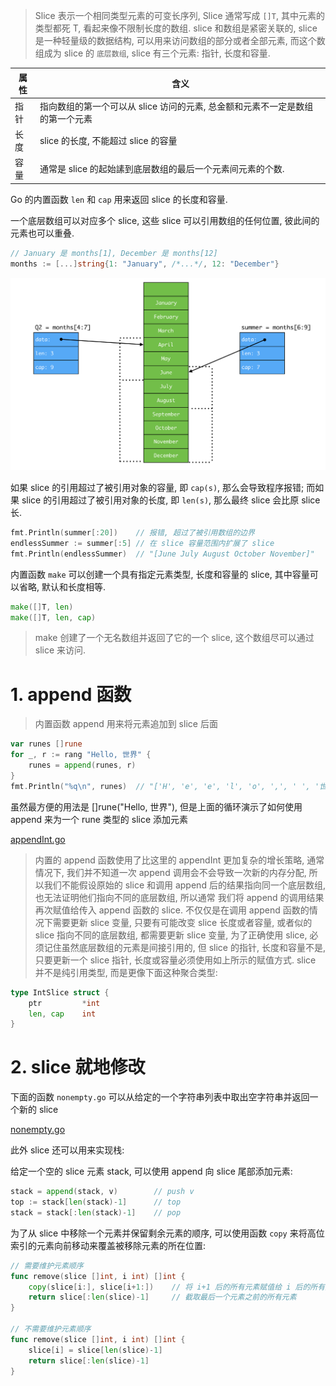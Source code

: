 > Slice 表示一个相同类型元素的可变长序列, Slice 通常写成 `[]T`, 其中元素的类型都死 T, 看起来像不限制长度的数组.
slice 和数组是紧密关联的, slice 是一种轻量级的数据结构, 可以用来访问数组的部分或者全部元素, 而这个数组成为 slice 的 `底层数组`, slice 有三个元素: 指针, 长度和容量.

| 属性 | 含义 |
| --- | --- |
| 指针 | 指向数组的第一个可以从 slice 访问的元素, 总金额和元素不一定是数组的第一个元素 |
| 长度 | slice 的长度, 不能超过 slice 的容量 |
| 容量 | 通常是 slice 的起始䛾到底层数组的最后一个元素间元素的个数. |

Go 的内置函数 `len` 和 `cap` 用来返回 slice 的长度和容量.

一个底层数组可以对应多个 slice, 这些 slice 可以引用数组的任何位置, 彼此间的元素也可以重叠.

```go
// January 是 months[1], December 是 months[12]
months := [...]string{1: "January", /*...*/, 12: "December"}
```

![](.images/4391542466371_.pic.jpg)

如果 slice 的引用超过了被引用对象的容量, 即 `cap(s)`, 那么会导致程序报错;
而如果 slice 的引用超过了被引用对象的长度, 即 `len(s)`, 那么最终 slice 会比原 slice 长.

```go
fmt.Println(summer[:20])    // 报错, 超过了被引用数组的边界
endlessSummer := summer[:5] // 在 slice 容量范围内扩展了 slice
fmt.Println(endlessSummer)  // "[June July August October November]"
```

内置函数 `make` 可以创建一个具有指定元素类型, 长度和容量的 slice, 其中容量可以省略, 默认和长度相等.

```go
make([]T, len)
make([]T, len, cap)
```

> make 创建了一个无名数组并返回了它的一个 slice, 这个数组尽可以通过 slice 来访问.

# 1. append 函数

> 内置函数 append 用来将元素追加到 slice 后面

```go
var runes []rune
for _, r := rang "Hello, 世界" {
    runes = append(runes, r)
}
fmt.Println("%q\n", runes)  // "['H', 'e', 'e', 'l', 'o', ',', ' ', '世', '界']"
```

虽然最方便的用法是 []rune("Hello, 世界"), 但是上面的循环演示了如何使用 append 来为一个 rune 类型的 slice 添加元素

[appendInt.go](https://github.com/DestinyWang/gogl.io/blob/master/ch4/2_slices/examples/appendInt.go)

> 内置的 append 函数使用了比这里的 appendInt 更加复杂的增长策略, 通常情况下, 我们并不知道一次 append 调用会不会导致一次新的内存分配, 所以我们不能假设原始的 slice 和调用 append 后的结果指向同一个底层数组, 也无法证明他们指向不同的底层数组, 所以通常 我们将 append 的调用结果再次赋值给传入 append 函数的 slice.
不仅仅是在调用 append 函数的情况下需要更新 slice 变量, 只要有可能改变 slice 长度或者容量, 或者似的 slice 指向不同的底层数组, 都需要更新 slice 变量, 为了正确使用 slice, 必须记住虽然底层数组的元素是间接引用的, 但 slice 的指针, 长度和容量不是, 只要更新一个 slice 指针, 长度或容量必须使用如上所示的赋值方式. slice 并不是纯引用类型, 而是更像下面这种聚合类型:

```go
type IntSlice struct {
    ptr         *int
    len, cap    int
}
```

# 2. slice 就地修改

下面的函数 `nonempty.go` 可以从给定的一个字符串列表中取出空字符串并返回一个新的 slice

[nonempty.go](https://github.com/DestinyWang/gogl.io/blob/master/ch4/2_slice/examples/nonempty.go)

此外 slice 还可以用来实现栈:

给定一个空的 slice 元素 stack, 可以使用 append 向 slice 尾部添加元素:

```go
stack = append(stack, v)        // push v
top := stack[len(stack)-1]      // top
stack = stack[:len(stack)-1]    // pop
```

为了从 slice 中移除一个元素并保留剩余元素的顺序, 可以使用函数 `copy` 来将高位索引的元素向前移动来覆盖被移除元素的所在位置:

```go
// 需要维护元素顺序
func remove(slice []int, i int) []int {
    copy(slice[i:], slice[i+1:])    // 将 i+1 后的所有元素赋值给 i 后的所有元素(最后一个元素会重复)
    return slice[:len(slice)-1]     // 截取最后一个元素之前的所有元素
}

// 不需要维护元素顺序
func remove(slice []int, i int) []int {
    slice[i] = slice[len(slice)-1]
    return slice[:len(slice)-1]
}
```